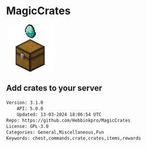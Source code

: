 # MagicCrates
<img src="https://raw.githubusercontent.com/Hebbinkpro/MagicCrates/527d308eb7103535d0603909023f5d29868257b1/MagicCrates-icon.png" width="128" height="128" />

## Add crates to your server
```properties
Version: 3.1.0
    API: 5.0.0
    Updated: 13-03-2024 18:06:54 UTC
Repo: https://github.com/Hebbinkpro/MagicCrates
License: GPL-3.0
Categories: General,Miscellaneous,Fun
Keywords: chest,commands,crate,crates,items,rewards
```